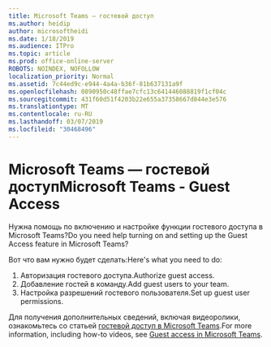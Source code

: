 ```yaml
---
title: Microsoft Teams — гостевой доступ
ms.author: heidip
author: microsoftheidi
ms.date: 1/18/2019
ms.audience: ITPro
ms.topic: article
ms.prod: office-online-server
ROBOTS: NOINDEX, NOFOLLOW
localization_priority: Normal
ms.assetid: 7c44ed9c-e944-4a4a-b36f-81b637131a9f
ms.openlocfilehash: 0890950c48ffae7cfc13c641446088819f1cf04c
ms.sourcegitcommit: 431f60d51f4203b22e655a37358667d844e3e576
ms.translationtype: MT
ms.contentlocale: ru-RU
ms.lasthandoff: 03/07/2019
ms.locfileid: "30468496"
---
```

# <a name="microsoft-teams---guest-access"></a><span data-ttu-id="ddb27-102">Microsoft Teams — гостевой доступ</span><span class="sxs-lookup"><span data-stu-id="ddb27-102">Microsoft Teams - Guest Access</span></span>

<span data-ttu-id="ddb27-103">Нужна помощь по включению и настройке функции гостевого доступа в Microsoft Teams?</span><span class="sxs-lookup"><span data-stu-id="ddb27-103">Do you need help turning on and setting up the Guest Access feature in Microsoft Teams?</span></span>

<span data-ttu-id="ddb27-104">Вот что вам нужно будет сделать:</span><span class="sxs-lookup"><span data-stu-id="ddb27-104">Here's what you need to do:</span></span>

1. <span data-ttu-id="ddb27-105">Авторизация гостевого доступа.</span><span class="sxs-lookup"><span data-stu-id="ddb27-105">Authorize guest access.</span></span>
1. <span data-ttu-id="ddb27-106">Добавление гостей в команду.</span><span class="sxs-lookup"><span data-stu-id="ddb27-106">Add guest users to your team.</span></span>
1. <span data-ttu-id="ddb27-107">Настройка разрешений гостевого пользователя.</span><span class="sxs-lookup"><span data-stu-id="ddb27-107">Set up guest user permissions.</span></span>

<span data-ttu-id="ddb27-108">Для получения дополнительных сведений, включая видеоролики, ознакомьтесь со статьей [гостевой доступ в Microsoft Teams](https://docs.microsoft.com/en-us/microsoftteams/guest-access).</span><span class="sxs-lookup"><span data-stu-id="ddb27-108">For more information, including how-to videos, see [Guest access in Microsoft Teams](https://docs.microsoft.com/en-us/microsoftteams/guest-access).</span></span>

